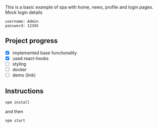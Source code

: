 
This is a basic example of spa with home, news, profile and login pages.
Mock login details
```
username: Admin
password: 12345
```

## Project progress

- [x] implemented base functionality
- [x] used react-hooks
- [ ] styling
- [ ] docker
- [ ] demo (link)

## Instructions

```
npm install
```
and then
```
npm start
```
